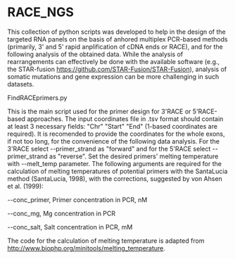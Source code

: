 # RACE_NGS
This collection of python scripts was developed to help in the design of the targeted RNA panels on the basis of anhored multiplex PCR-based methods (primarily, 3' and 5' rapid anplification of cDNA ends or RACE), and for the following analysis of the obtained data. While the analysis of rearrangements can effectively be done with the available software (e.g., the STAR-fusion https://github.com/STAR-Fusion/STAR-Fusion), analysis of somatic mutations and gene expression can be more challenging in such datasets.

FindRACEprimers.py 

This is the main script used for the primer design for 3'RACE or 5'RACE-based approaches. The input coordinates file in .tsv format should contain at least 3 necessary fields: "Chr"	"Start"	"End" (1-based coordinates are required). It is recomended to provide the coordinates for the whole exons, if not too long, for the convenience of the following data analysis. For the 3'RACE select --primer_strand as "forward" and for the 5'RACE select --primer_strand as "reverse". Set the desired primers' melting temperature with --melt_temp parameter. The following arguments are required for the calculation of melting temperatures of potential primers with the SantaLucia method (SantaLucia, 1998), with the corrections, suggested by von Ahsen et al. (1999): 

  --conc_primer, Primer concentration in PCR, nM
  
  --conc_mg, Mg concentration in PCR
  
  --conc_salt, Salt concentration in PCR, mM
  
The code for the calculation of melting temperature is adapted from http://www.biophp.org/minitools/melting_temperature. 
